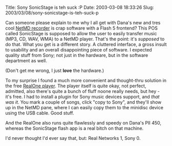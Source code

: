 Title: Sony SonicStage is teh suck :P
Date: 2003-03-08 18:33:26
Slug: 2003/03/08/sony-sonicstage-is-teh-suck-p


Can someone please explain to me why I all get with Dana's new and tres cool
[NetMD recorder][1] is crap software with a Flash 5 frontend? This POS called
SonicStage is supposed to allow the user to easily transfer music (MP3, CD,
WAV, WMA) to a NetMD player. That's the point: it's _supposed_ to do that.
What you get is a different story. A cluttered interface, a gross insult to
usability and an overall disappointing piece of software. I expected quality
stuff from Sony; not just in the hardware, but in the software department as
well.

(Don't get me wrong, I just **love** the hardware.)

To my surprise I found a much more convenient and thought-thru solution in the
free [RealOne player][2]. The player itself is quite okay, not perfect,
admitted, also there's quite a bunch of fluff noone really needs, but hey -
it's free. I had to install a plugin for Sony music devices support, and _that
was it_. You mark a couple of songs, click "copy to Sony", and they'll show up
in the NetMD pane, where I can easily copy them to the minidisc device using
the USB cable. Good stuff.

And the RealOne also runs quite flawlessly and speedy on Dana's PII 450,
whereas the SonicStage flash app is a real bitch on that machine.

I'd never thought I'd ever say that, but: Real Networks 1, Sony 0.

   [1]: http://www.minidisc.org/part_Sony_MZ-N710.html
   [2]: http://www.real.com
